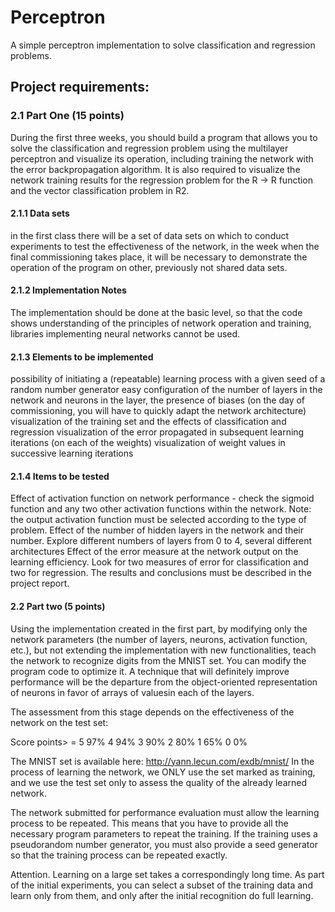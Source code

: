 # Perceptron
A simple perceptron implementation to solve classification and regression problems.

## Project requirements:

### 2.1 Part One (15 points)
During the first three weeks, you should build a program that allows you to solve the classification and regression problem using the multilayer perceptron and visualize its operation, including training the network with the error backpropagation algorithm. It is also required to visualize the network training results for the regression problem for the R → R function and the vector classification problem in R2.

#### 2.1.1 Data sets
in the first class there will be a set of data sets on which to conduct experiments to test the effectiveness of the network,
in the week when the final commissioning takes place, it will be necessary to demonstrate the operation of the program on other, previously not shared data sets.
#### 2.1.2 Implementation Notes
The implementation should be done at the basic level, so that the code shows understanding of the principles of network operation and training, libraries implementing neural networks cannot be used.

#### 2.1.3 Elements to be implemented
possibility of initiating a (repeatable) learning process with a given seed of a random number generator
easy configuration of the number of layers in the network and neurons in the layer, the presence of biases (on the day of commissioning, you will have to quickly adapt the network architecture)
visualization of the training set and the effects of classification and regression
visualization of the error propagated in subsequent learning iterations (on each of the weights)
visualization of weight values ​​in successive learning iterations
#### 2.1.4 Items to be tested
Effect of activation function on network performance - check the sigmoid function and any two other activation functions within the network. Note: the output activation function must be selected according to the type of problem.
Effect of the number of hidden layers in the network and their number. Explore different numbers of layers from 0 to 4, several different architectures
Effect of the error measure at the network output on the learning efficiency. Look for two measures of error for classification and two for regression.
The results and conclusions must be described in the project report.

#### 2.2 Part two (5 points)
Using the implementation created in the first part, by modifying only the network parameters (the number of layers, neurons, activation function, etc.), but not extending the implementation with new functionalities, teach the network to recognize digits from the MNIST set. You can modify the program code to optimize it. A technique that will definitely improve performance will be the departure from the object-oriented representation of neurons in favor of arrays of values ​​in each of the layers.

The assessment from this stage depends on the effectiveness of the network on the test set:

Score points> =
5 97%
4 94%
3 90%
2 80%
1 65%
0 0%

The MNIST set is available here: http://yann.lecun.com/exdb/mnist/ In the process of learning the network, we ONLY use the set marked as training, and we use the test set only to assess the quality of the already learned network.

The network submitted for performance evaluation must allow the learning process to be repeated. This means that you have to provide all the necessary program parameters to repeat the training. If the training uses a pseudorandom number generator, you must also provide a seed generator so that the training process can be repeated exactly.

Attention. Learning on a large set takes a correspondingly long time. As part of the initial experiments, you can select a subset of the training data and learn only from them, and only after the initial recognition do full learning.

